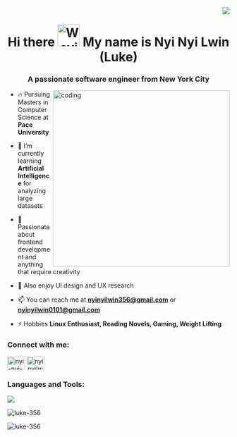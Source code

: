 <img align="right" src="https://visitor-badge.laobi.icu/badge?page_id=Luke-356.Luke-356" />
<h1 align="center">Hi there <img src="https://raw.githubusercontent.com/Tarikul-Islam-Anik/Animated-Fluent-Emojis/master/Emojis/Hand%20gestures/Waving%20Hand.png" alt="Waving Hand" width="50" height="50" /> My name is Nyi Nyi Lwin (Luke)</h1>
<h3 align="center">A passionate software engineer from New York City</h3>
<img align="right" alt="coding" width="400" src="https://cdnb.artstation.com/p/assets/images/images/036/125/405/original/igor-freitas-mesa.gif?1616779562">

- 🔥 Pursuing Masters in Computer Science at **Pace University**

- 🌱 I’m currently learning **Artificial Intelligence** for analyzing large datasets

- 🌟 Passionate about frontend development and anything that require creativity   

- 🎨 Also enjoy UI design and UX research

- 📫 You can reach me at **nyinyilwin356@gmail.com** or **nyinyilwin0101@gmail.com**

- ⚡ Hobbies **Linux Enthusiast, Reading Novels, Gaming, Weight Lifting**

<h3 align="left">Connect with me:</h3>
<p align="left">
<a href="https://linkedin.com/in/nyi-nyi-lwin-89b706178" target="blank"><img align="center" src="https://raw.githubusercontent.com/rahuldkjain/github-profile-readme-generator/master/src/images/icons/Social/linked-in-alt.svg" alt="nyi-nyi-lwin-89b706178" height="30" width="40" /></a>
<a href="https://discord.gg/nyinyilwin." target="blank"><img align="center" src="https://raw.githubusercontent.com/rahuldkjain/github-profile-readme-generator/master/src/images/icons/Social/discord.svg" alt="nyinyilwin." height="30" width="40" /></a>
</p>

<h3 align="left">Languages and Tools:</h3>
<p align="left">
  <a href="https://skillicons.dev">
    <img src="https://skillicons.dev/icons?i=html,css,js,react,java,c,py,mysql,php,tailwind,figma,xd,linux" />
  </a>
</p>

<p><img align="center" src="https://github-readme-stats.vercel.app/api/top-langs?username=luke-356&show_icons=true&locale=en&layout=compact" alt="luke-356" /></p>

<p><img align="center" src="https://github-readme-streak-stats.herokuapp.com/?user=luke-356&" alt="luke-356" /></p>

